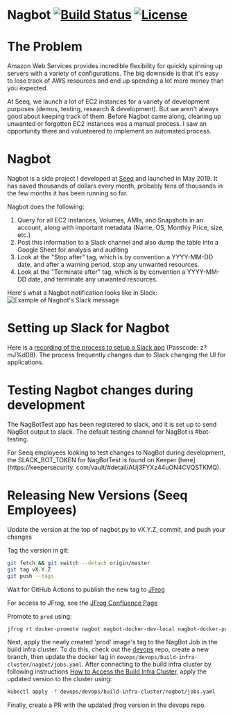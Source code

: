 Nagbot [![Build Status](https://img.shields.io/circleci/build/github/srosenthal/nagbot)](https://circleci.com/gh/srosenthal/nagbot) [![License](https://img.shields.io/github/license/srosenthal/nagbot)](https://github.com/srosenthal/nagbot/blob/master/LICENSE)
=========

# The Problem
Amazon Web Services provides incredible flexibility for quickly spinning up servers with a variety of configurations. The big downside is that it's easy to lose track of AWS resources and end up spending a lot more money than you expected.

At Seeq, we launch a lot of EC2 instances for a variety of development purposes (demos, testing, research & development). But we aren't always good about keeping track of them. Before Nagbot came along, cleaning up unwanted or forgotten EC2 instances was a manual process. I saw an opportunity there and volunteered to implement an automated process.


# Nagbot
Nagbot is a side project I developed at [Seeq](https://seeq.com) and launched in May 2019. It has saved thousands of dollars every month, probably tens of thousands in the few months it has been running so far.

Nagbot does the following:
1. Query for all EC2 Instances, Volumes, AMIs, and Snapshots in an account, along 
   with important metadata (Name, OS, Monthly Price, size, etc.)
2. Post this information to a Slack channel and also dump the table into a Google Sheet for analysis and auditing
3. Look at the "Stop after" tag, which is by convention a YYYY-MM-DD date, and after a warning period, stop any 
   unwanted resources.
4. Look at the "Terminate after" tag, which is by convention a YYYY-MM-DD date, and terminate any unwanted resources.

Here's what a Nagbot notification looks like in Slack:
![Example of Nagbot's Slack message](https://github.com/srosenthal/nagbot/blob/master/nagbot-slack.png "Example of Nagbot's Slack message")

# Setting up Slack for Nagbot

Here is a [recording of the process to setup a Slack app](https://seeq.zoom.us/rec/share/qgmqAvz_2eV3SYiNJO4mLrQlH94eGXSs89BDSl28Epl-Bjey9_DgvBLnkF3W2dOf.Zd12Sq-G5QbsOPrt) (Passcode: z?mJ%d08). The process frequently changes due to Slack changing the UI for applications.

# Testing Nagbot changes during development

The NagBotTest app has been registered to slack, and it is set up to send NagBot output to slack. The default 
testing channel for NagBot is #bot-testing. 

For Seeq employees looking to test changes to NagBot during development, the SLACK_BOT_TOKEN for NagBotTest is found on 
Keeper [here]
(https://keepersecurity.
com/vault/#detail/AUj3FYXz44uON4CVQSTKMQ).

# Releasing New Versions (Seeq Employees)

Update the version at the top of nagbot.py to vX.Y.Z, commit, and push your changes

Tag the version in git:

```sh
git fetch && git switch --detach origin/master
git tag vX.Y.Z
git push --tags
```

Wait for GitHub Actions to publish the new tag to [JFrog](https://seeq.jfrog.io/ui/packages/docker:%2F%2Fnagbot)

For access to JFrog, see the [JFrog Confluence Page](https://seeq.atlassian.net/wiki/spaces/SQ/pages/2266562701/JFrog)

Promote to `prod` using:

```sh
jfrog rt docker-promote nagbot nagbot-docker-dev-local nagbot-docker-prod-local --copy=true --source-tag=vX.Y.Z
```

Next, apply the newly created 'prod' image's tag to the NagBot Job in the build infra cluster. To do this, check out 
the [devops](https://github.com/seeq12/devops) repo, create a new branch, then update the docker tag in
`devops/devops/build-infra-cluster/nagbot/jobs.yaml`. After connecting to the build infra cluster by following 
instructions [How to Access the Build Infra Cluster](https://seeq.atlassian.net/wiki/spaces/SQ/pages/2317386552/How+to+Access+the+Dev-Infra+Cluster), apply the updated version to the cluster using: 
```sh
kubectl apply -f devops/devops/build-infra-cluster/nagbot/jobs.yaml
```
Finally, create a PR with the updated jfrog version in the devops repo.

